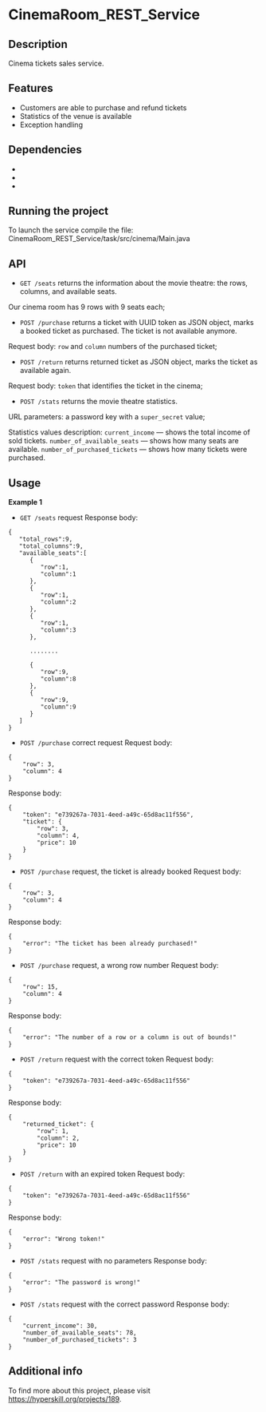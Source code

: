 # CinemaRoom_REST_Service
## Description
Cinema tickets sales service.
## Features
- Customers are able to purchase and refund tickets
- Statistics of the venue is available
- Exception handling
## Dependencies
-   
-   
-  
## Running the project
To launch the service compile the file:  
CinemaRoom_REST_Service/task/src/cinema/Main.java
## API 
- ```GET /seats``` returns the information about the movie theatre: the rows, columns, and available seats. 

Our cinema room has 9 rows with 9 seats each; 

- ```POST /purchase``` returns a ticket with UUID token as JSON object, marks a booked ticket as purchased. The ticket is not available anymore.

Request body: ```row``` and  ```column``` numbers of the purchased ticket;

- ```POST /return``` returns returned ticket as JSON object, marks the ticket as available again.

Request body: ```token``` that identifies the ticket in the cinema;

- ```POST /stats``` returns the movie theatre statistics. 

URL parameters: a password key with a ```super_secret``` value;

Statistics values description:
```current_income``` — shows the total income of sold tickets.
```number_of_available_seats``` — shows how many seats are available.
```number_of_purchased_tickets``` — shows how many tickets were purchased.
## Usage
**Example 1**    
- ```GET /seats``` request
Response body:
```
{
   "total_rows":9,
   "total_columns":9,
   "available_seats":[
      {
         "row":1,
         "column":1
      },
      {
         "row":1,
         "column":2
      },
      {
         "row":1,
         "column":3
      },

      ........

      {
         "row":9,
         "column":8
      },
      {
         "row":9,
         "column":9
      }
   ]
}
```
- ```POST /purchase``` correct request
Request body:
```
{
    "row": 3,
    "column": 4
}
```
Response body:
```
{
    "token": "e739267a-7031-4eed-a49c-65d8ac11f556",
    "ticket": {
        "row": 3,
        "column": 4,
        "price": 10
    }
}
```
- ```POST /purchase``` request, the ticket is already booked
Request body:
```
{
    "row": 3,
    "column": 4
} 
```
Response body:
```
{
    "error": "The ticket has been already purchased!"
}
```
- ```POST /purchase``` request, a wrong row number
Request body:
```
{
    "row": 15,
    "column": 4
}
```
Response body:
```
{
    "error": "The number of a row or a column is out of bounds!"
}
```
- ```POST /return``` request with the correct token
Request body:
```
{
    "token": "e739267a-7031-4eed-a49c-65d8ac11f556"
}
```
Response body:
```
{
    "returned_ticket": {
        "row": 1,
        "column": 2,
        "price": 10
    }
}
```
- ```POST /return``` with an expired token
Request body:
```
{
    "token": "e739267a-7031-4eed-a49c-65d8ac11f556"
}
```
Response body:
```
{
    "error": "Wrong token!"
}
```
- ```POST /stats``` request with no parameters
Response body:
```
{
    "error": "The password is wrong!"
}
```
- ```POST /stats``` request with the correct password
Response body:
```
{
    "current_income": 30,
    "number_of_available_seats": 78,
    "number_of_purchased_tickets": 3
}
```
## Additional info
To find more about this project, please visit https://hyperskill.org/projects/189.
